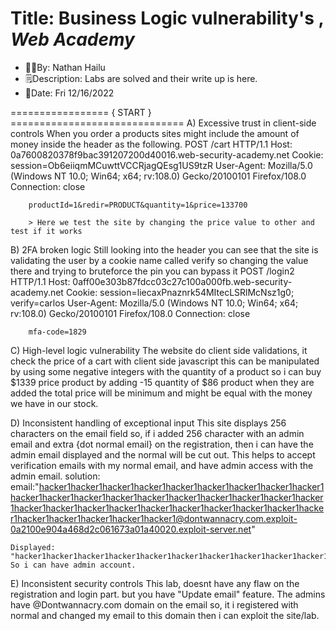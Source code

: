 # Title: Business Logic vulnerability's , *Web Academy*
- 👨‍💻By: Nathan Hailu
- 🗒Description: Labs are solved and their write up is here.
- 📅Date:  Fri 12/16/2022

================= { START } ==============================
A) Excessive trust in client-side controls
    When you order a products sites might include the amount of money inside the header as the following.
        POST /cart HTTP/1.1
        Host: 0a7600820378f9bac391207200d40016.web-security-academy.net
        Cookie: session=Ob6eiiqmMCuwttVCCRjagQEsg1US9tzR
        User-Agent: Mozilla/5.0 (Windows NT 10.0; Win64; x64; rv:108.0) Gecko/20100101 Firefox/108.0
        Connection: close

        productId=1&redir=PRODUCT&quantity=1&price=133700

        > Here we test the site by changing the price value to other and test if it works

B) 2FA broken logic
    Still looking into the header you can see that the site is validating the user by a cookie name called verify so changing the value there and trying to bruteforce the pin you can bypass it
        POST /login2 HTTP/1.1
        Host: 0aff00e303b87fdcc03c27c100a000fb.web-security-academy.net
        Cookie: session=liecaxPnaznrk54MItecLSRlMcNsz1g0; verify=carlos
        User-Agent: Mozilla/5.0 (Windows NT 10.0; Win64; x64; rv:108.0) Gecko/20100101 Firefox/108.0
        Connection: close

        mfa-code=1829

C) High-level logic vulnerability
    The website do client side validations, it check the price of a cart with client side javascript this can be manipulated by using some negative integers with the quantity of a product so i can buy $1339 price product by adding -15 quantity of $86 product when they are added the total price will be minimum and might be equal with the money we have in our stock.

D) Inconsistent handling of exceptional input
    This site displays 256 characters on the email field so, if i added 256 character with an admin email and extra {dot normal email} on the registration, then i can have the admin email displayed and the normal will be cut out. This helps to accept verification emails with my normal email, and have admin access with the admin email.
    solution: 
    email:"hacker1hacker1hacker1hacker1hacker1hacker1hacker1hacker1hacker1hacker1hacker1hacker1hacker1hacker1hacker1hacker1hacker1hacker1hacker1hacker1hacker1hacker1hacker1hacker1hacker1hacker1hacker1hacker1hacker1hacker1hacker1hacker1hacker1hacker1@dontwannacry.com.exploit-0a2100e904a468d2c061673a01a40020.exploit-server.net"  

    Displayed: "hacker1hacker1hacker1hacker1hacker1hacker1hacker1hacker1hacker1hacker1hacker1hacker1hacker1hacker1hacker1hacker1hacker1hacker1hacker1hacker1hacker1hacker1hacker1hacker1hacker1hacker1hacker1hacker1hacker1hacker1hacker1hacker1hacker1hacker1@dontwannacry.com"
    So i can have admin account.

E) Inconsistent security controls
    This lab, doesnt have any flaw on the registration and login part. but you have "Update email" feature. The admins have @Dontwannacry.com domain on the email so, it i registered with normal and changed my email to this domain then i can exploit the site/lab.
